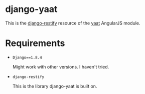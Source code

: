 # django-yaat

This is the [django-restify](https://github.com/lovasb/django-restify) resource of the 
[yaat](https://github.com/slapec/yaat) AngularJS module.

# Requirements

- `Django==1.8.4`

    Might work with other versions. I haven't tried.
    
- `django-restify`

    This is the library django-yaat is built on.